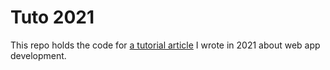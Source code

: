 # Tuto 2021

This repo holds the code for [a tutorial article](https://dev.to/gmartigny/how-i-write-web-apps-in-2021-3ji2) I wrote in 2021 about web app development.
